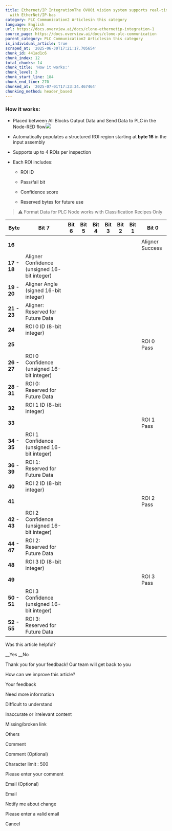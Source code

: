 ```yaml
---
title: Ethernet/IP IntegrationThe OV80i vision system supports real-time communication
  with EtherNet/IP-bas
category: PLC Communication2 Articlesin this category
language: English
url: https://docs.overview.ai/docs/clone-ethernetip-integration-1
source_page: https://docs.overview.ai/docs/clone-plc-communication
parent_category: PLC Communication2 Articlesin this category
is_individual_article: true
scraped_at: '2025-06-30T17:21:17.705654'
chunk_id: 441ad1c6
chunk_index: 12
total_chunks: 14
chunk_title: 'How it works:'
chunk_level: 3
chunk_start_line: 184
chunk_end_line: 270
chunked_at: '2025-07-01T17:23:34.467464'
chunking_method: header_based
---
```


### **How it works:**

  * Placed between All Blocks Output Data and Send Data to PLC in the Node-RED flow![](https://cdn.document360.io/863daf20-40fe-49e9-9c91-e3c6cfba55d1/Images/Documentation/image-1746911020782.png)

  * Automatically populates a structured ROI region starting at **byte 16** in the input assembly

  * Supports up to 4 ROIs per inspection

  * Each ROI includes:

    * ROI ID

    * Pass/fail bit

    * Confidence score

    * Reserved bytes for future use




> ⚠️ Format Data for PLC Node works with Classification Recipes Only

**Byte**| **Bit 7**| **Bit 6**| **Bit 5**| **Bit 4**| **Bit 3**| **Bit 2**| **Bit 1**| **Bit 0**  
---|---|---|---|---|---|---|---|---  
| | | | | | | |   
**16**| | | | | | | |  Aligner Success  
**17 - 18**|  Aligner Confidence \(unsigned 16-bit integer\)  
**19 - 20**|  Aligner Angle \(signed 16-bit integer\)  
**21 - 23**|  Aligner: Reserved for Future Data  
**24**|  ROI 0 ID \(8-bit integer\)  
**25**| | | | | | | |  ROI 0 Pass  
**26 - 27**|  ROI 0 Confidence \(unsigned 16-bit integer\)  
**28 - 31**|  ROI 0: Reserved for Future Data  
**32**|  ROI 1 ID \(8-bit integer\)  
**33**| | | | | | | |  ROI 1 Pass  
**34 - 35**|  ROI 1 Confidence \(unsigned 16-bit integer\)  
**36 - 39**|  ROI 1: Reserved for Future Data  
**40**|  ROI 2 ID \(8-bit integer\)  
**41**| | | | | | | |  ROI 2 Pass  
**42 - 43**|  ROI 2 Confidence \(unsigned 16-bit integer\)  
**44 - 47**|  ROI 2: Reserved for Future Data  
**48**|  ROI 3 ID \(8-bit integer\)  
**49**| | | | | | | |  ROI 3 Pass  
**50 - 51**|  ROI 3 Confidence \(unsigned 16-bit integer\)  
**52 - 55**|  ROI 3: Reserved for Future Data  
  
Was this article helpful?

__Yes __No

Thank you for your feedback\! Our team will get back to you

How can we improve this article?

Your feedback

Need more information

Difficult to understand

Inaccurate or irrelevant content

Missing/broken link

Others

Comment

Comment \(Optional\)

Character limit : 500

Please enter your comment

Email \(Optional\)

Email

Notify me about change  


Please enter a valid email

Cancel
